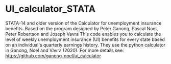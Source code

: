 # UI_calculator_STATA
STATA-14 and older version of the Calculator for unemployment insurance benefits.  Based on the program designed by Peter Ganong, Pascal Noel, Peter Robertson and Joseph Vavra  This code enables you to calculate the level of weekly unemployment insurance (UI) benefits for every state based on an individual's quarterly earnings history. They use the python calculator in Ganong, Noel and Vavra (2020).  For more details see: https://github.com/ganong-noel/ui_calculator
